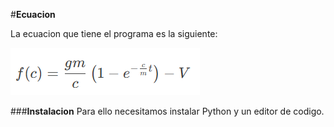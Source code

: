 #**Ecuacion**

  La ecuacion que tiene el programa es la siguiente:
  
![Imagen Alt](https://github.com/linguini007/Biseccion-y-Falsa-posicion/blob/7e6f0a4d8966992112bd78cfb409fa2ddedbbdfb/ecuacion.png)


###**Instalacion**
  Para ello necesitamos instalar Python y un editor de codigo.
